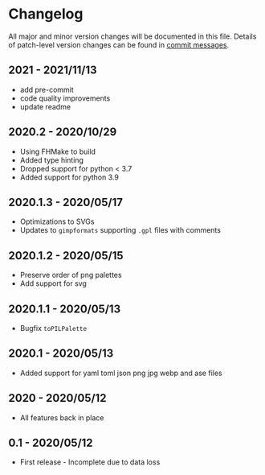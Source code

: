 # Changelog

All major and minor version changes will be documented in this file. Details of
patch-level version changes can be found in [commit messages](../../commits/master).

## 2021 - 2021/11/13

- add pre-commit
- code quality improvements
- update readme

## 2020.2 - 2020/10/29

- Using FHMake to build
- Added type hinting
- Dropped support for python < 3.7
- Added support for python 3.9

## 2020.1.3 - 2020/05/17

- Optimizations to SVGs
- Updates to `gimpformats` supporting `.gpl` files with comments

## 2020.1.2 - 2020/05/15

- Preserve order of png palettes
- Add support for svg

## 2020.1.1 - 2020/05/13

- Bugfix `toPILPalette`

## 2020.1 - 2020/05/13

- Added support for yaml toml json png jpg webp and ase files

## 2020 - 2020/05/12

- All features back in place

## 0.1 - 2020/05/12

- First release - Incomplete due to data loss

